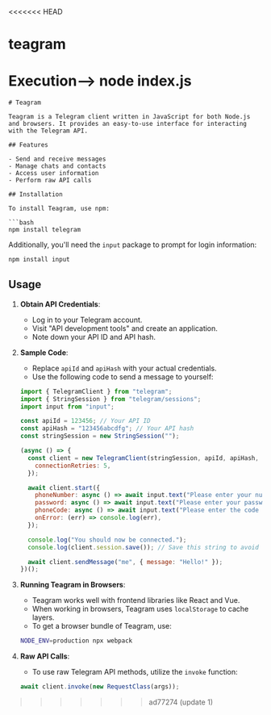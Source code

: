 <<<<<<< HEAD
# teagram

Execution-->
node index.js
=======
```
# Teagram

Teagram is a Telegram client written in JavaScript for both Node.js and browsers. It provides an easy-to-use interface for interacting with the Telegram API.

## Features

- Send and receive messages
- Manage chats and contacts
- Access user information
- Perform raw API calls

## Installation

To install Teagram, use npm:

```bash
npm install telegram
```

Additionally, you'll need the `input` package to prompt for login information:

```bash
npm install input
```

## Usage

1. **Obtain API Credentials**:
   - Log in to your Telegram account.
   - Visit "API development tools" and create an application.
   - Note down your API ID and API hash.

2. **Sample Code**:
   - Replace `apiId` and `apiHash` with your actual credentials.
   - Use the following code to send a message to yourself:

   ```javascript
   import { TelegramClient } from "telegram";
   import { StringSession } from "telegram/sessions";
   import input from "input";

   const apiId = 123456; // Your API ID
   const apiHash = "123456abcdfg"; // Your API hash
   const stringSession = new StringSession("");

   (async () => {
     const client = new TelegramClient(stringSession, apiId, apiHash, {
       connectionRetries: 5,
     });

     await client.start({
       phoneNumber: async () => await input.text("Please enter your number: "),
       password: async () => await input.text("Please enter your password: "),
       phoneCode: async () => await input.text("Please enter the code you received: "),
       onError: (err) => console.log(err),
     });

     console.log("You should now be connected.");
     console.log(client.session.save()); // Save this string to avoid logging in again

     await client.sendMessage("me", { message: "Hello!" });
   })();
   ```

3. **Running Teagram in Browsers**:
   - Teagram works well with frontend libraries like React and Vue.
   - When working in browsers, Teagram uses `localStorage` to cache layers.
   - To get a browser bundle of Teagram, use:

   ```bash
   NODE_ENV=production npx webpack
   ```

4. **Raw API Calls**:
   - To use raw Telegram API methods, utilize the `invoke` function:

   ```javascript
   await client.invoke(new RequestClass(args));
   ```

>>>>>>> ad77274 (update 1)
